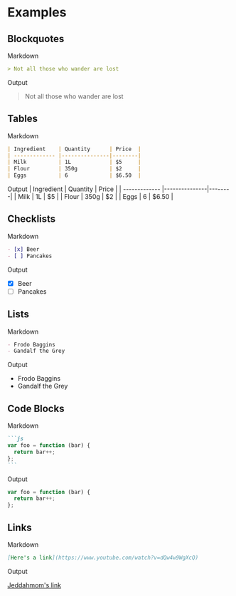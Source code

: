 # Examples
## Blockquotes
Markdown
```markdown
> Not all those who wander are lost
```

Output
> Not all those who wander are lost

## Tables
Markdown
```markdown
| Ingredient    | Quantity      | Price  |
| ------------- |---------------|--------|
| Milk          | 1L            | $5     |
| Flour         | 350g          | $2     |
| Eggs          | 6             | $6.50  |
```

Output
| Ingredient    | Quantity      | Price  |
| ------------- |---------------|--------|
| Milk          | 1L            | $5     |
| Flour         | 350g          | $2     |
| Eggs          | 6             | $6.50  |

## Checklists
Markdown
```markdown
- [x] Beer
- [ ] Pancakes
```

Output
- [x] Beer
- [ ] Pancakes

## Lists
Markdown
```markdown
- Frodo Baggins
- Gandalf the Grey
```

Output
- Frodo Baggins
- Gandalf the Grey

## Code Blocks
Markdown
````markdown
```js
var foo = function (bar) {
  return bar++;
};
```
````
Output
``` js
var foo = function (bar) {
  return bar++;
};
```
## Links
Markdown
```markdown
[Here's a link](https://www.youtube.com/watch?v=dQw4w9WgXcQ)
```
Output

[Jeddahmom's link](https://jeddahmom.com)
